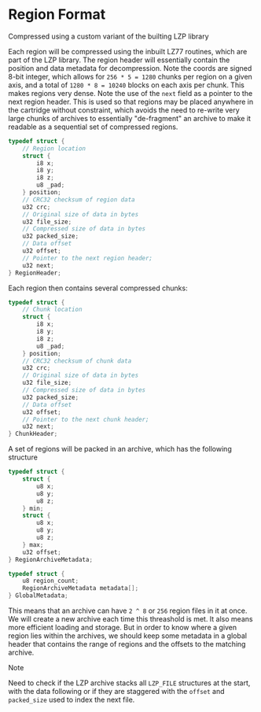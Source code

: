 # Region Format

Compressed using a custom variant of the builting LZP library

Each region will be compressed using the inbuilt LZ77 routines, which are part of the LZP library.
The region header will essentially contain the position and data metadata for decompression. Note
the coords are signed 8-bit integer, which allows for `256 * 5 = 1280` chunks per region on a given
axis, and a total of `1280 * 8 = 10240` blocks on each axis per chunk. This makes regions very
dense. Note the use of the `next` field as a pointer to the next region header. This is used so that
regions may be placed anywhere in the cartridge without constraint, which avoids the need to re-write
very large chunks of archives to essentially "de-fragment" an archive to make it readable as a
sequential set of compressed regions.

```c
typedef struct {
	// Region location
    struct {
        i8 x;
        i8 y;
        i8 z;
        u8 _pad;
    } position;
    // CRC32 checksum of region data
    u32 crc;
    // Original size of data in bytes
    u32 file_size;
    // Compressed size of data in bytes
    u32 packed_size;
    // Data offset
    u32 offset;
    // Pointer to the next region header;
    u32 next;
} RegionHeader;
```
Each region then contains several compressed chunks:

```c
typedef struct {
	// Chunk location
    struct {
        i8 x;
        i8 y;
        i8 z;
        u8 _pad;
    } position;
    // CRC32 checksum of chunk data
    u32 crc;
    // Original size of data in bytes
    u32 file_size;
    // Compressed size of data in bytes
    u32 packed_size;
    // Data offset
    u32 offset;
    // Pointer to the next chunk header;
    u32 next;
} ChunkHeader;
```

A set of regions will be packed in an archive, which has the following structure

```c
typedef struct {
    struct {
        u8 x;
        u8 y;
        u8 z;
    } min;
    struct {
        u8 x;
        u8 y;
        u8 z;
    } max;
    u32 offset;
} RegionArchiveMetadata;

typedef struct {
    u8 region_count;
    RegionArchiveMetadata metadata[];
} GlobalMetadata;
```

This means that an archive can have `2 ^ 8` or `256` region files in it at once. We will create a new
archive each time this threashold is met. It also means more efficient loading and storage. But in
order to know where a given region lies within the archives, we should keep some metadata in a global
header that contains the range of regions and the offsets to the matching archive.

> [!NOTE]
> Need to check if the LZP archive stacks all `LZP_FILE` structures at the start, with the data following
> or if they are staggered with the `offset` and `packed_size` used to index the next file.

